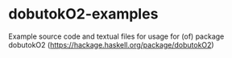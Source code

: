 # dobutokO2-examples
Example source code and textual files for usage for (of) package dobutokO2 (https://hackage.haskell.org/package/dobutokO2)
